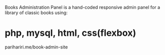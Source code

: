 Books Administration Panel is a hand-coded responsive admin panel for a library of classic books using:
# php, mysql, html, css(flexbox)

parihariri.me/book-admin-site
